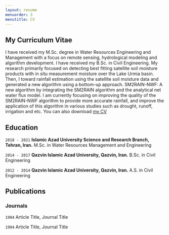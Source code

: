 ```yaml
---
layout: resume
menuorder: 3
menutitle: CV
---
```

## My Curriculum Vitae

I have received my M.Sc. degree in Water Resources Engineering and Management with a focus on remote sensing, hydrological modeling and algorithm development. I have received my B.Sc. in Civil Engineering.
My research primarily focused on detecting best fitting satellite soil moisture products with in situ measurement moisture over the Lake Urmia basin. Then, I toward rainfall estimation using the satellite soil moisture data and generated a new algorithm using a bottom-up approach. SM2RAIN-NWF: A new algorithm by integrating the SM2RAIN algorithm and the analytical net water flux model. I am currently focusing on improving the quality of the SM2RAIN-NWF algorithm to provide more accurate rainfall, and improve the application of this algorithm in various studies such as drought, runoff, irrigation and etc. 
You can also download [my CV](/files/exampele)

## Education

`2018 - 2021`
__Islamic Azad University Science and Research Branch, Tehran, Iran.__
M.Sc. in Water Resources Management and Engineering

`2014 - 2017`
__Qazvin Islamic Azad University, Qazvin, Iran.__
B.Sc. in Civil Engineering 

`2012 - 2014`
__Qazvin Islamic Azad University, Qazvin, Iran.__
A.S. in Civil Engineering 


## Publications

<!-- A list is also available [online](https://scholar.google.co.uk/citations?user=LTOTl0YAAAAJ) -->

### Journals

`1994`
Article Title, Journal Title

`1994`
Article Title, Journal Title




<!-- ### Footer

Last updated: May 2013 -->


